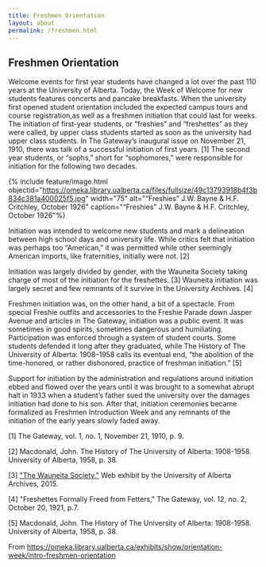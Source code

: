 ```yaml
---
title: Freshmen Orientation
layout: about
permalink: /freshmen.html
---
```


## Freshmen Orientation
Welcome events for first year students have changed a lot over the past 110 years at the University of Alberta. Today, the Week of Welcome for new students features concerts and pancake breakfasts. When the university first opened student orientation included the expected campus tours and course registration,as well as a freshmen initiation that could last for weeks. The initiation of first-year students, or “freshies” and “freshettes” as they were called, by upper class students started as soon as the university had upper class students. In The Gateway’s inaugural issue on November 21, 1910, there was talk of a successful initiation of first years. [1] The second year students, or “sophs,” short for “sophomores,” were responsible for initiation for the following two decades.

{% include feature/image.html objectid="https://omeka.library.ualberta.ca/files/fullsize/49c13793918b4f3b834c381a400025f5.jpg" width="75" alt="“Freshies” J.W. Bayne & H.F. Critchley, October 1926" caption="“Freshies” J.W. Bayne & H.F. Critchley, October 1926"%}

Initiation was intended to welcome new students and mark a delineation between high school days and university life. While critics felt that initiation was perhaps too “American,” it was permitted while other seemingly American imports, like fraternities, initially were not. [2]

Initiation was largely divided by gender, with the Wauneita Society taking charge of most of the initiation for the freshettes. [3] Wauneita initiation was largely secret and few remnants of it survive in the University Archives. [4]

Freshmen initiation was, on the other hand, a bit of a spectacle. From special Freshie outfits and accessories to the Freshie Parade down Jasper Avenue and articles in The Gateway, initiation was a public event. It was sometimes in good spirits, sometimes dangerous and humiliating. Participation was enforced through a system of student courts. Some students defended it long after they graduated, while The History of The University of Alberta: 1908–1958 calls its eventual end, “the abolition of the time-honored, or rather dishonored, practice of freshman initiation.” [5]

Support for initiation by the administration and regulations around initiation ebbed and flowed over the years until it was brought to a somewhat abrupt halt in 1933 when a student’s father sued the university over the damages initiation had done to his son. After that, initiation ceremonies became formalized as Freshmen Introduction Week and any remnants of the initiation of the early years slowly faded away.


[1] The Gateway, vol. 1, no. 1, November 21, 1910, p. 9.

[2] Macdonald, John. The History of The University of Alberta: 1908-1958. University of Alberta, 1958, p. 38.

[3] ["The Wauneita Society,"](https://web.archive.org/web/20170519222322/http://archives.library.ualberta.ca/findingaids/Wauneita-Society/) Web exhibit by the University of Alberta Archives, 2015.

[4] "Freshettes Formally Freed from Fetters," The Gateway, vol. 12, no. 2, October 20, 1921, p.7.

[5] Macdonald, John. The History of The University of Alberta: 1908-1958. University of Alberta, 1958, p. 38.

From https://omeka.library.ualberta.ca/exhibits/show/orientation-week/intro-freshmen-orientation 
